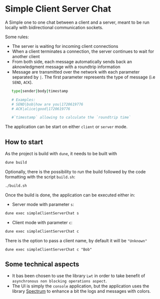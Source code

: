 # Simple Client Server Chat


A Simple one to one chat between a client and a server, meant to be run locally with bidirectional communication sockets.

Some rules:
- The server is waiting for incoming client connections
- When a client terminates a connection, the server continues to wait for another client
- From both side, each message automatically sends back an aknowledgment message with a roundtrip information
- Message are transmitted over the network with each parameter separated by `|`. The first parameter represents the type of message (i.e `SEND`, `ACK`).
```bash
   type|sender|body|timestamp

   # Examples:
   # SEND|bob|how are you|1720619776
   # ACK|alice|good|1720619776

   #`timestamp` allowing to calculate the `roundtrip time`
```

The application can be start on either `client` or `server` mode.

## How to start

As the project is build with `dune`, it needs to be built with

```bash
dune build
```

Optionally, there is the possibility to run the build followed by the code formatting with the script `build.sh`:
```bash
./build.sh
```

Once the build is done, the application can be executed either in:

- Server mode with parameter `s`:
```bash
dune exec simpleClientServerChat s
```

- Client mode with parameter `c`:
```bash
dune exec simpleClientServerChat c
```

There is the option to pass a client name, by default it will be `"Unknown"`
```
dune exec simpleClientServerChat c "Bob"
```

## Some technical aspects
- It bas been chosen to use the library `Lwt` in order to take benefit of `asynchronous non blocking operations aspect`.
- The UI is simply the `console` application, but the application uses the library [Spectrum](https://github.com/anentropic/ocaml-spectrum) to enhance a bit the logs and messages with colors.
